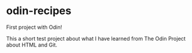 # odin-recipes
First project with Odin!

This a short test project about what I have learned from The Odin Project about HTML and Git.
